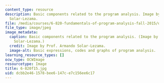 ```yaml
---
content_type: resource
description: Basic components related to the program analysis. Image by Prof. Armando
  Solar-Lezama.
file: /media/courses/6-820-fundamentals-of-program-analysis-fall-2015/dcbb2e461578bee6147ce7c156ee6c17_6-820f15.jpg
file_type: image/jpeg
image_metadata:
  caption: Basic components related to the program analysis. (Image by Prof. Armando
    Solar-Lezama.)
  credit: Image by Prof. Armando Solar-Lezama.
  image-alt: Basic expressions, codes and graphs of program analysis.
learning_resource_types: []
ocw_type: OCWImage
resourcetype: Image
title: 6-820f15.jpg
uid: dcbb2e46-1578-bee6-147c-e7c156ee6c17
---
```

